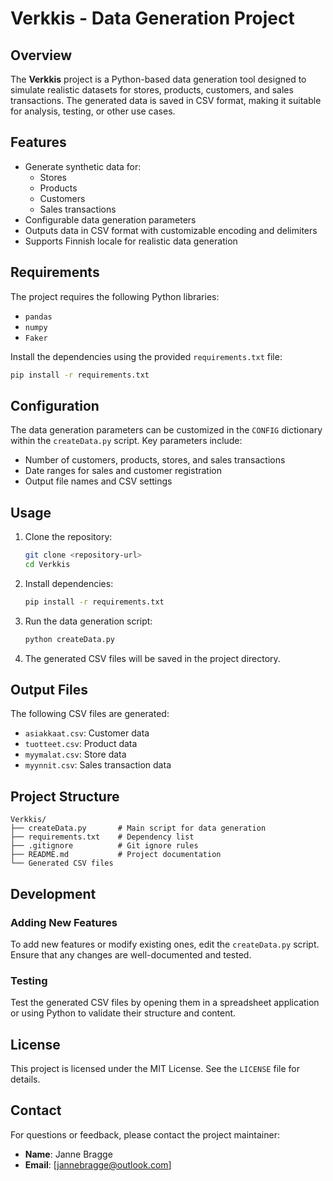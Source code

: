 # Verkkis - Data Generation Project

## Overview

The **Verkkis** project is a Python-based data generation tool designed to simulate realistic datasets for stores, products, customers, and sales transactions. The generated data is saved in CSV format, making it suitable for analysis, testing, or other use cases.

## Features

- Generate synthetic data for:
  - Stores
  - Products
  - Customers
  - Sales transactions
- Configurable data generation parameters
- Outputs data in CSV format with customizable encoding and delimiters
- Supports Finnish locale for realistic data generation

## Requirements

The project requires the following Python libraries:

- `pandas`
- `numpy`
- `Faker`

Install the dependencies using the provided `requirements.txt` file:

```bash
pip install -r requirements.txt
```

## Configuration

The data generation parameters can be customized in the `CONFIG` dictionary within the `createData.py` script. Key parameters include:

- Number of customers, products, stores, and sales transactions
- Date ranges for sales and customer registration
- Output file names and CSV settings

## Usage

1. Clone the repository:
   ```bash
   git clone <repository-url>
   cd Verkkis
   ```

2. Install dependencies:
   ```bash
   pip install -r requirements.txt
   ```

3. Run the data generation script:
   ```bash
   python createData.py
   ```

4. The generated CSV files will be saved in the project directory.

## Output Files

The following CSV files are generated:

- `asiakkaat.csv`: Customer data
- `tuotteet.csv`: Product data
- `myymalat.csv`: Store data
- `myynnit.csv`: Sales transaction data

## Project Structure

```
Verkkis/
├── createData.py       # Main script for data generation
├── requirements.txt    # Dependency list
├── .gitignore          # Git ignore rules
├── README.md           # Project documentation
└── Generated CSV files
```

## Development

### Adding New Features

To add new features or modify existing ones, edit the `createData.py` script. Ensure that any changes are well-documented and tested.

### Testing

Test the generated CSV files by opening them in a spreadsheet application or using Python to validate their structure and content.

## License

This project is licensed under the MIT License. See the `LICENSE` file for details.

## Contact

For questions or feedback, please contact the project maintainer:

- **Name**: Janne Bragge
- **Email**: [jannebragge@outlook.com]